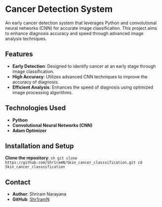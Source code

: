 # Cancer Detection System

An early cancer detection system that leverages Python and convolutional neural networks (CNN) for accurate image classification. This project aims to enhance diagnosis accuracy and speed through advanced image analysis techniques.

## Features

- **Early Detection**: Designed to identify cancer at an early stage through image classification.
- **High Accuracy**: Utilizes advanced CNN techniques to improve the accuracy of diagnosis.
- **Efficient Analysis**: Enhances the speed of diagnosis using optimized image processing algorithms.

## Technologies Used

- **Python**
- **Convolutional Neural Networks (CNN)**
- **Adam Optimizer**

## Installation and Setup


**Clone the repository**:
    ```sh
    git clone https://github.com/Shr1ramN/Skin_cancer_classsification.git
    cd Skin_cancer_classsification
    ```


## Contact

- **Author**: Shriram Narayana
- **GitHub**: [Shr1ramN](https://github.com/Shr1ramN)


